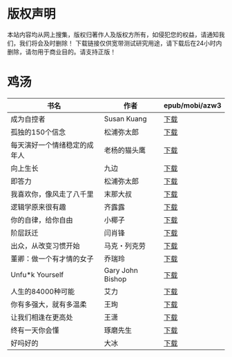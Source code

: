 # 版权声明

本站内容均从网上搜集，版权归著作人及版权方所有，如侵犯您的权益，请通知我们，我们将会及时删除！ 下载链接仅供宽带测试研究用途，请下载后在24小时内删除，请勿用于商业目的。请支持正版！

# 鸡汤

| 书名 | 作者 | epub/mobi/azw3 |
| --- | --- | --- |
| 成为自控者 | Susan Kuang | [下载](https://url89.ctfile.com/f/31084289-1357004494-7eeeaf?p=8866) |
| 孤独的150个信念 | 松浦弥太郎 | [下载](https://url89.ctfile.com/f/31084289-1356999637-dbe8fc?p=8866) |
| 每天演好一个情绪稳定的成年人 | 老杨的猫头鹰 | [下载](https://url89.ctfile.com/f/31084289-1356996994-edf7f5?p=8866) |
| 向上生长 | 九边 | [下载](https://url89.ctfile.com/f/31084289-1356995068-5df96e?p=8866) |
| 即答力 | 松浦弥太郎 | [下载](https://url89.ctfile.com/f/31084289-1356990169-68ccea?p=8866) |
| 我喜欢你，像风走了八千里 | 末那大叔 | [下载](https://url89.ctfile.com/f/31084289-1356983929-54c905?p=8866) |
| 逻辑学原来很有趣 | 齐露露 | [下载](https://url89.ctfile.com/f/31084289-1357052515-a89017?p=8866) |
| 你的自律，给你自由 | 小椰子 | [下载](https://url89.ctfile.com/f/31084289-1357052215-b25d97?p=8866) |
| 阶层跃迁 | 闫肖锋 | [下载](https://url89.ctfile.com/f/31084289-1357051423-630300?p=8866) |
| 出众，从改变习惯开始 | 马克・列克劳 | [下载](https://url89.ctfile.com/f/31084289-1357051234-2dc2d1?p=8866) |
| 董卿：做一个有才情的女子 | 乔瑞玲 | [下载](https://url89.ctfile.com/f/31084289-1357040893-5201ef?p=8866) |
| Unfu*k Yourself | Gary John Bishop | [下载](https://url89.ctfile.com/f/31084289-1357039189-c32b85?p=8866) |
| 人生的84000种可能 | 艾力 | [下载](https://url89.ctfile.com/f/31084289-1357033465-4e8890?p=8866) |
| 你有多强大，就有多温柔 | 王珣 | [下载](https://url89.ctfile.com/f/31084289-1357030270-9e29cb?p=8866) |
| 让我们相逢在更高处 | 王潇 | [下载](https://url89.ctfile.com/f/31084289-1357026193-085500?p=8866) |
| 终有一天你会懂 | 琢磨先生 | [下载](https://url89.ctfile.com/f/31084289-1357022740-61bb09?p=8866) |
| 好吗好的 | 大冰  | [下载](https://url89.ctfile.com/f/31084289-1357007014-27f7a8?p=8866) |
